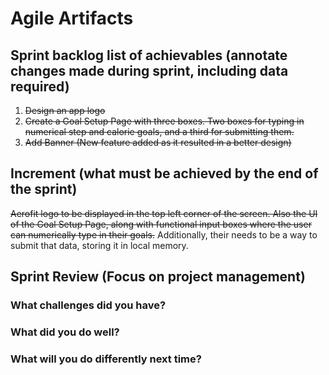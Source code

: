 # Agile Artifacts
## Sprint backlog list of achievables (annotate changes made during sprint, including data required)
1. ~~Design an app logo~~
2. ~~Create a Goal Setup Page with three boxes. Two boxes for typing in numerical step and calorie goals, and a third for submitting them.~~
3. ~~Add Banner (New feature added  as it resulted in a better design)~~
## Increment (what must be achieved by the end of the sprint)
~~Aerofit logo to be displayed in the top left corner of the screen. Also the UI of the Goal Setup Page, along with functional input boxes where the user can numerically type in their goals.~~ Additionally, their needs to be a way to submit that data, storing it in local memory.

## Sprint Review (Focus on project management)
### What challenges did you have?

### What did you do well?

### What will you do differently next time?
